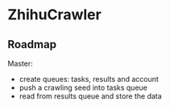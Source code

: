 # ZhihuCrawler

## Roadmap

Master:
- create queues: tasks, results and account
- push a crawling seed into tasks queue
- read from results queue and store the data
